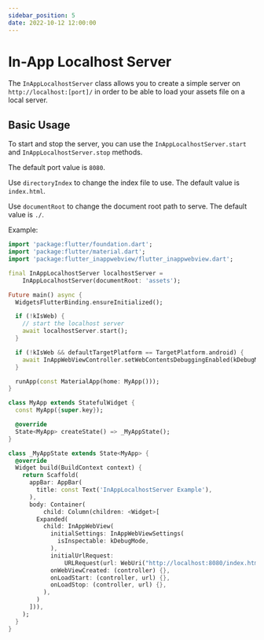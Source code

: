 ```yaml
---
sidebar_position: 5
date: 2022-10-12 12:00:00
---
```


# In-App Localhost Server

The `InAppLocalhostServer` class allows you to create a simple server on `http://localhost:[port]/` in order to be able to load your assets file on a local server.

## Basic Usage

To start and stop the server, you can use the `InAppLocalhostServer.start` and `InAppLocalhostServer.stop` methods.

The default port value is `8080`.

Use `directoryIndex` to change the index file to use. The default value is `index.html`.

Use `documentRoot` to change the document root path to serve. The default value is `./`.

Example:
```dart
import 'package:flutter/foundation.dart';
import 'package:flutter/material.dart';
import 'package:flutter_inappwebview/flutter_inappwebview.dart';

final InAppLocalhostServer localhostServer =
    InAppLocalhostServer(documentRoot: 'assets');

Future main() async {
  WidgetsFlutterBinding.ensureInitialized();

  if (!kIsWeb) {
    // start the localhost server
    await localhostServer.start();
  }

  if (!kIsWeb && defaultTargetPlatform == TargetPlatform.android) {
    await InAppWebViewController.setWebContentsDebuggingEnabled(kDebugMode);
  }

  runApp(const MaterialApp(home: MyApp()));
}

class MyApp extends StatefulWidget {
  const MyApp({super.key});

  @override
  State<MyApp> createState() => _MyAppState();
}

class _MyAppState extends State<MyApp> {
  @override
  Widget build(BuildContext context) {
    return Scaffold(
      appBar: AppBar(
        title: const Text('InAppLocalhostServer Example'),
      ),
      body: Container(
          child: Column(children: <Widget>[
        Expanded(
          child: InAppWebView(
            initialSettings: InAppWebViewSettings(
              isInspectable: kDebugMode,
            ),
            initialUrlRequest:
                URLRequest(url: WebUri("http://localhost:8080/index.html")),
            onWebViewCreated: (controller) {},
            onLoadStart: (controller, url) {},
            onLoadStop: (controller, url) {},
          ),
        )
      ])),
    );
  }
}
```
